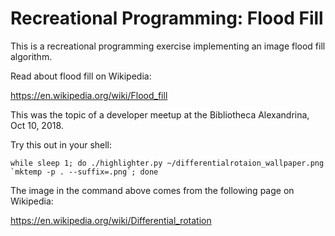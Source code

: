 # Recreational Programming: Flood Fill

This is a recreational programming exercise implementing an image flood
fill algorithm.

Read about flood fill on Wikipedia:

https://en.wikipedia.org/wiki/Flood_fill

This was the topic of a developer meetup at the Bibliotheca Alexandrina,
Oct 10, 2018.

Try this out in your shell:

```
while sleep 1; do ./highlighter.py ~/differentialrotaion_wallpaper.png `mktemp -p . --suffix=.png`; done
```

The image in the command above comes from the following page on
Wikipedia:

https://en.wikipedia.org/wiki/Differential_rotation
